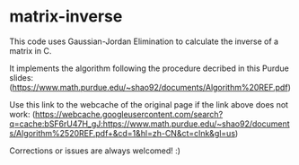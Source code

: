 # matrix-inverse

This code uses Gaussian-Jordan Elimination to calculate the inverse of a matrix in C.

It implements the algorithm following the procedure decribed in this Purdue slides: 
(https://www.math.purdue.edu/~shao92/documents/Algorithm%20REF.pdf)

Use this link to the webcache of the original page if the link above does not work:
(https://webcache.googleusercontent.com/search?q=cache:bSF6rU47H_gJ:https://www.math.purdue.edu/~shao92/documents/Algorithm%2520REF.pdf+&cd=1&hl=zh-CN&ct=clnk&gl=us)

Corrections or issues are always welcomed! :)
